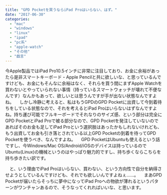 ```yaml
---
title: "GPD Pocketを買うならiPad Proはいらない、はず。"
date: "2017-06-30"
categories: 
  - "mac"
  - "windows"
  - "linux"
  - "ipad"
  - "pc系"
  - "apple-watch"
  - "その他"
  - "戯言"
---
```


今Apple製品ではiPad Pro10.5インチに非常に注目しており、お金に余裕があったら是非スマートキーボード・Apple Pencilと共に欲しいな、と思っているんですけども、お金にもそんなに余裕はなく、それらを買う間にまずApple Watchを買わないとやっていられない事情（持っているスマートウォッチが壊れて不便なんです）なんかもあって、欲しいとは思うんですが手が出ない状態なんですよね。 　しかし冷静に考えると、私はもうGPDのGPD Pocketに出資して今到着待ちをしている状態なので、それを考えるとiPad Proはいらないはずなんですよね。持ち運び可能でフルキーボードでそれなりのサイズ感、という部分は完全にGPD PocketとiPad Proで被る部分なので、GPD Pocketを発注していないのであればそのお金も足してiPad Proという選択肢はあったかもしれないけれども、もう出資してお金も引き落とされている以上GPD Pocketの到着を待ってGPD Pocketを使うべき、なんですよね。 　GPD PocketはUbuntuも使えるという話ですし、今Windows/Mac OS/Android/iOSのデバイスは持っているのでUbuntu(Linux)の機械というのはやっぱり魅力的ですし、持ち歩くならこちらを持ち歩きたい訳です。

　と、いう理由でiPad Proはいらない、買わない、という方向性で自分を納得させようとしているんですけども、それでも欲しいんですよねぇ……。 　まあGPD Pocketが届いたらそっちに夢中になってiPad Proへの物欲が薄れるというパターンがワンチャンあるので、そうなってくれればいいな、と思います。
